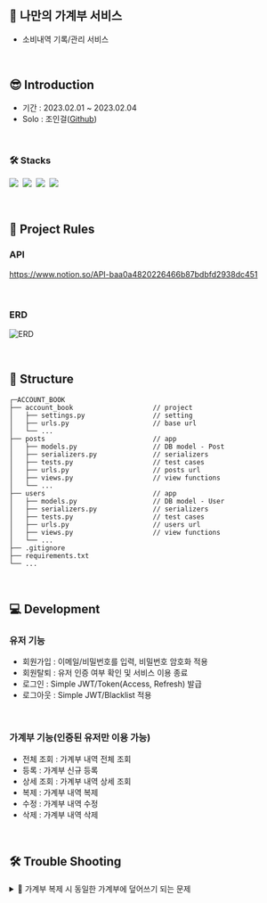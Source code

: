 ## 🐣 나만의 가계부 서비스

- 소비내역 기록/관리 서비스

</br>

## 😎 Introduction

- 기간 : 2023.02.01 ~ 2023.02.04
- Solo : 조인걸([Github](https://github.com/Choding91))

</br>

### 🛠 Stacks

<img src="https://img.shields.io/badge/Python-3776AB?style=for-the-badge&logo=Python&logoColor=white">&nbsp;
<img src="https://img.shields.io/badge/Django-092E20?style=for-the-badge&logo=Django&logoColor=white">&nbsp;
<img src="https://img.shields.io/badge/Django_rest_framework-A50E15?style=for-the-badge&logo=Django&logoColor=white">&nbsp;
<img src="https://img.shields.io/badge/MySQL-4169E1?style=for-the-badge&logo=MySQL&logoColor=white">

</br>

## 🤝 Project Rules


### API

https://www.notion.so/API-baa0a4820226466b87bdbfd2938dc451

</br>

### ERD

![ERD](https://user-images.githubusercontent.com/113072964/216553064-4e28098d-cef9-4633-b588-5aed2406e660.jpg)

</br>

## 📂 Structure

```
┌─ACCOUNT_BOOK
├── account_book                    // project
│   ├── settings.py                 // setting
│   ├── urls.py                     // base url
│   └── ...
├── posts                           // app
│   ├── models.py                   // DB model - Post
│   ├── serializers.py              // serializers
│   ├── tests.py                    // test cases
│   ├── urls.py                     // posts url
│   ├── views.py                    // view functions
│   └── ...
├── users                           // app
│   ├── models.py                   // DB model - User
│   ├── serializers.py              // serializers
│   ├── tests.py                    // test cases
│   ├── urls.py                     // users url
│   ├── views.py                    // view functions
│   └── ...
├── .gitignore
├── requirements.txt
└── ...
```

</br>

## 💻 Development

### 유저 기능

- 회원가입 : 이메일/비밀번호를 입력, 비밀번호 암호화 적용
- 회원탈퇴 : 유저 인증 여부 확인 및 서비스 이용 종료
- 로그인 : Simple JWT/Token(Access, Refresh) 발급
- 로그아웃 : Simple JWT/Blacklist 적용

</br>

### 가계부 기능(인증된 유저만 이용 가능)

- 전체 조회 : 가계부 내역 전체 조회
- 등록 : 가계부 신규 등록
- 상세 조회 : 가계부 내역 상세 조회
- 복제 : 가계부 내역 복제
- 수정 : 가계부 내역 수정
- 삭제 : 가계부 내역 삭제

</br>

## 🛠 Trouble Shooting

<details>
<summary>🐛 가계부 복제 시 동일한 가계부에 덮어쓰기 되는 문제</summary>

</br>

<div>

- 상황 : 가계부 복제 기능 구현 중 기존 가계부에 같은 내용이 덮어쓰기 되는 문제 발생(수정 시간만 변경됨)

![image](https://user-images.githubusercontent.com/113072964/216566037-5f7b4ab6-41bf-4090-ba9f-1778df1ce46a.png)

- 해결 : 기존 id값으로 가계부를 받아온 뒤 id값만 None 처리하여 새로운 가계부로 인식 및 등록 가능

![image](https://user-images.githubusercontent.com/113072964/216563082-b2f4cbb3-5520-4604-bed2-5461e0985196.png)

</div>
</details>

